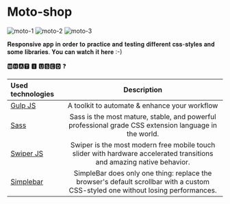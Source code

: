 # Moto-shop
![moto-1](https://user-images.githubusercontent.com/56195913/131637855-573ae99a-e8ef-4a29-a558-893a28c62c61.png)
![moto-2](https://user-images.githubusercontent.com/56195913/131637868-ed5f827a-be2b-4268-bc21-277bb667e481.png)
![moto-3](https://user-images.githubusercontent.com/56195913/131637877-5f3e874c-7d0f-4602-a64b-6b28e642db71.png)

𝐑𝐞𝐬𝐩𝐨𝐧𝐬𝐢𝐯𝐞 𝐚𝐩𝐩 𝐢𝐧 𝐨𝐫𝐝𝐞𝐫 𝐭𝐨 𝐩𝐫𝐚𝐜𝐭𝐢𝐜𝐞 𝐚𝐧𝐝 𝐭𝐞𝐬𝐭𝐢𝐧𝐠 𝐝𝐢𝐟𝐟𝐞𝐫𝐞𝐧𝐭 𝐜𝐬𝐬-𝐬𝐭𝐲𝐥𝐞𝐬 𝐚𝐧𝐝 𝐬𝐨𝐦𝐞 𝐥𝐢𝐛𝐫𝐚𝐫𝐢𝐞𝐬. 𝐘𝐨𝐮 𝐜𝐚𝐧 𝐰𝐚𝐭𝐜𝐡 𝐢𝐭 𝐡𝐞𝐫𝐞 :-)

🆆🅷🅰🆃 🅸 🆄🆂🅴🅳 ❓

Used technologies | Description |
:---|:-------------:
[Gulp JS](https://gulpjs.com/) | A toolkit to automate & enhance your workflow
[Sass](https://sass-lang.com/) | Sass is the most mature, stable, and powerful professional grade CSS extension language in the world.
[Swiper JS](https://swiperjs.com/) | Swiper is the most modern free mobile touch slider with hardware accelerated transitions and amazing native behavior.
[Simplebar](https://github.com/Grsmto/simplebar) | SimpleBar does only one thing: replace the browser's default scrollbar with a custom CSS-styled one without losing performances.
